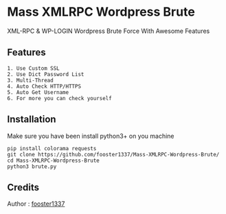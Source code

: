 # Mass XMLRPC Wordpress Brute
XML-RPC &amp; WP-LOGIN Wordpress Brute Force With Awesome Features

## Features
```
1. Use Custom SSL
2. Use Dict Password List
3. Multi-Thread
4. Auto Check HTTP/HTTPS
5. Auto Get Username
6. For more you can check yourself
```

## Installation
Make sure you have been install python3+ on you machine
```
pip install colorama requests
git clone https://github.com/fooster1337/Mass-XMLRPC-Wordpress-Brute/
cd Mass-XMLRPC-Wordpress-Brute
python3 brute.py
```

## Credits
Author : <a href="https://t.me/@GrazzMean">fooster1337</a>


